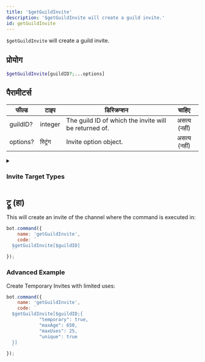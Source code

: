 ```yaml
---
title: '$getGuildInvite'
description: '$getGuildInvite will create a guild invite.'
id: getGuildInvite
---
```


`$getGuildInvite` will create a guild invite.

## प्रोयोग

```php
$getGuildInvite[guildID?;...options]
```

## पैरामीटर्स

| फील्ड    | टाइप     | डिस्क्रिप्शन                                          |    चाहिए     |
| -------- | -------- | ----------------------------------------------------- |:------------:|
| guildID? | integer  | The guild ID of which the invite will be returned of. | असत्य (नहीं) |
| options? | स्ट्रिंग | Invite option object.                                 | असत्य (नहीं) |

<details>
  <summary><h3> Invite Target Types </h3></summary>

| TYPE                 | VALUE |
| -------------------- | ----- |
| STREAM               | 1     |
| EMBEDDED_APPLICATION | 2     |

</details>

## ट्रू (हा)

This will create an invite of the channel where the command is executed in:

```javascript
bot.command({
    name: 'getGuildInvite',
    code: `
  $getGuildInvite[$guildID]
  `
});
```

### Advanced Example

Create Temporary Invites with limited uses:

```javascript
bot.command({
    name: 'getGuildInvite',
    code: `
  $getGuildInvite[$guildID;{
            "temporary": true,
            "maxAge": 650,
            "maxUses": 25,
            "unique": true
  }]
  `
});
```
